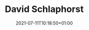 ---
title: "David Schlaphorst"
date: 2021-07-11T10:18:50+01:00
weight: 
summary: "Scientist, Outreach & Communications"
role: "science"
profile_image: "/logo_UP1-3.png"
website: ""
---